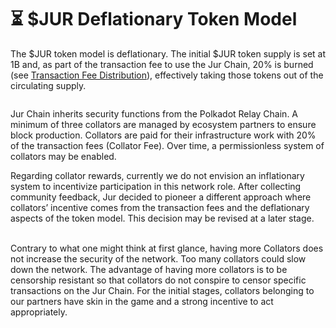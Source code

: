# ⏳ $JUR Deflationary Token Model

The $JUR token model is deflationary. The initial $JUR token supply is set at 1B and, as part of the transaction fee to use the Jur Chain, 20% is burned (see [Transaction Fee Distribution](https://app.gitbook.com/o/0gcIfR6h7zg1xTLArrpK/s/jMNQSqk1n74rnFDPrhBu/\~/changes/MDCk1IuX4EPqXimx9US0/jur-economy/transaction-fee-distribution)), effectively taking those tokens out of the circulating supply.&#x20;

<figure><img src="https://lh3.googleusercontent.com/y5qBvb0EQiUIK5tA-snK72JD2QNUvkBWs1rpG1vcnoOe9jXeaFnFcJms5EI2LxtyzjmLRCijNEKnd4aAZWSMDSM7GLj6DO3Bm2_zGmKcbw4D4Fc2asLkZOqimgFydGh78qupTGPrKidZdX9MngpLuc2ueY4YtRVEH5xqLqbE53C1xIEVAWLaJTS1xTGb4Q" alt=""><figcaption></figcaption></figure>

Jur Chain inherits security functions from the Polkadot Relay Chain. A minimum of three collators are managed by ecosystem partners to ensure block production. Collators are paid for their infrastructure work with 20% of the transaction fees (Collator Fee). Over time, a permissionless system of collators may be enabled. &#x20;

Regarding collator rewards, currently we do not envision an inflationary system to incentivize participation in this network role. After collecting community feedback, Jur decided to pioneer a different approach where collators’ incentive comes from the transaction fees and the deflationary aspects of the token model. This decision may be revised at a later stage.

\
Contrary to what one might think at first glance, having more Collators does not increase the security of the network. Too many collators could slow down the network. The advantage of having more collators is to be censorship resistant so that collators do not conspire to censor specific transactions on the Jur Chain. For the initial stages, collators belonging to our partners have skin in the game and a strong incentive to act appropriately.
